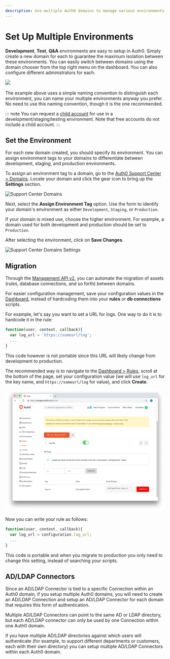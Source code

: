 ```yaml
---
description: Use multiple Auth0 domains to manage various environments.
---
```

# Set Up Multiple Environments

__Development__, __Test__, __Q&A__ environments are easy to setup in Auth0. Simply create a new domain for each to guarantee the maximum isolation between these environments. You can easily switch between domains using the domain chooser from the top right menu on the dashboard. You can also configure different administrators for each.

![](/media/articles/lifecycle/environments.png)

The example above uses a simple naming convention to distinguish each environment, you can name your multiple environments anyway you prefer. No need to use this naming convention, though it is the one recommended.

::: note
You can request a [child account](/dev-lifecycle/child-domains) for use in a development/staging/testing environment. Note that free accounts do not include a child account.
:::

## Set the Environment

For each new domain created, you should specify its environment. You can assign environment tags to your domains to differentiate between development, staging, and production environments.

To assign an environment tag to a domain, go to the [Auth0 Support Center > Domains](${env.DOMAIN_URL_SUPPORT}/tenants/public). Locate your domain and click the gear icon to bring up the **Settings** section.

![Support Center Domains](/media/articles/clients/support-tenants.png)

Next, select the **Assign Environment Tag** option. Use the form to identify your domain's environment as either `Development`, `Staging`, or `Production`.

If your domain is mixed use, choose the higher environment. For example, a domain used for both development and production should be set to `Production`.

After selecting the environment, click on **Save Changes**.

![Support Center Domains Settings](/media/articles/clients/support-tenants-settings.png)

## Migration

Through the [Management API v2](/api/management/v2), you can automate the migration of assets (rules, database connections, and so forth) between domains.

For easier configuration management, save your configuration values in the [Dashboard](${manage_url}/#/rules), instead of hardcoding them into your __rules__ or __db connections__ scripts.

For example, let's say you want to set a URL for logs. One way to do it is to hardcode it in the rule:

```js
function(user, context, callback){
  var log_url = 'https://someurl/log';
  ...
}
```

This code however is not portable since this URL will likely change from development to production.

The recommended way is to navigate to the [Dashboard > Rules](${manage_url}/#/rules), scroll at the bottom of the page, set your configuration value (we will use `log_url` for the key name, and `https://someurl/log` for value), and click __Create__.

![Rules Configuration Values](/media/articles/lifecycle/rules-conf-values.png)

Now you can write your rule as follows:

```js
function(user, context, callback){
  var log_url = configuration.log_url;
  ...
}
```

This code is portable and when you migrate to production you only need to change this setting, instead of searching your scripts.

## AD/LDAP Connectors

Since an AD/LDAP Connector is tied to a specific Connection within an Auth0 domain, if you setup multiple Auth0 domains, you will need to create an AD/LDAP Connection and setup an AD/LDAP Connector for each domain that requires this form of authentication.

Multiple AD/LDAP Connectors can point to the same AD or LDAP directory, but each AD/LDAP connector can only be used by one Connection within one Auth0 domain.

If you have multiple AD/LDAP directories against which users will authenticate (for example, to support different departments or customers, each with their own directory) you can setup multiple AD/LDAP Connectors within each Auth0 domain.
